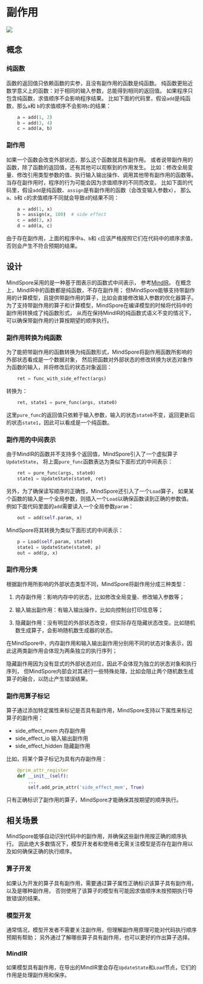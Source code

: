 # 副作用

<a href="https://gitee.com/mindspore/docs/blob/r2.0.0-alpha/docs/mindspore/source_zh_cn/design/side_effect.md" target="_blank">
<img src="https://mindspore-website.obs.cn-north-4.myhuaweicloud.com/website-images/master/resource/_static/logo_source.png">
</a>

## 概念

### 纯函数

函数的返回值只依赖函数的实参，且没有副作用的函数是纯函数。
纯函数更贴近数学意义上的函数：对于相同的输入参数，总能得到相同的返回值。
如果程序只包含纯函数，求值顺序不会影响程序结果。
比如下面的代码里，假设`add`是纯函数，那么`a`和 `b`的求值顺序不会影响`c`的结果：

```python
    a = add(1, 2)
    b = add(3, 4)
    c = add(a, b)
```

### 副作用

如果一个函数会改变外部状态，那么这个函数就具有副作用。
或者说带副作用的函数，除了函数的返回值，还有其他可以观察到的作用发生。
比如：修改全局变量、修改引用类型参数的值、执行输入输出操作、调用其他带有副作用的函数等。
当存在副作用时，程序的行为可能会因为求值顺序的不同而改变。
比如下面的代码里，假设`add`是纯函数、`assign`是有副作用的函数（会改变输入参数x），
那么`a`、`b`和 `c`的求值顺序不同就会导致`d`的结果不同：

```python
    a = add(1, x)
    b = assign(x, 100)  # side effect
    c = add(3, x)
    d = add(a, c)
```

由于存在副作用，上面的程序中`a`、`b`和 `c`应该严格按照它们在代码中的顺序求值，否则会产生不符合预期的结果。

## 设计

MindSpore采用的是一种基于图表示的函数式中间表示，
参考[MindIR](https://www.mindspore.cn/docs/zh-CN/r2.0.0-alpha/design/mindir.html)。
在概念上，MindIR中的函数都是纯函数，不存在副作用；
但MindSpore能够支持带副作用的计算模型，且提供带副作用的算子，比如会直接修改输入参数的优化器算子。
为了支持带副作用的算子和计算模型，MindSpore在编译模型的时候将代码中的副作用转换成了纯函数形式，
从而在保持MindIR的纯函数式语义不变的情况下，可以确保带副作用的计算按期望的顺序执行。

### 副作用转换为纯函数

为了能把带副作用的函数转换为纯函数形式，MindSpore将副作用函数所影响的外部状态看成是一个数据对象，
然后把函数对外部状态的修改转换为状态对象作为函数的输入，并将修改后的状态对象返回：

```python
    ret = func_with_side_effect(args)
```

转换为：

```python
    ret, state1 = pure_func(args, state0)
```

这里`pure_func`的返回值只依赖于输入参数，输入的状态`state0`不变，返回更新后的状态`state1`，因此可以看成是一个纯函数。

### 副作用的中间表示

由于MindIR的函数并不支持多个返回值，MindSpore引入了一个虚拟算子`UpdateState`，
将上面`pure_func`函数表达为类似下面形式的中间表示：

```python
    ret = pure_func(args, state0)
    state1 = UpdateState(state0, ret)
```

另外，为了确保读写顺序的正确性，MindSpore还引入了一个`Load`算子，
如果某个函数的输入是一个全局参数，则插入一个`Load`以确保函数读到正确的参数值。
例如下面代码里面的`add`需要读入一个全局参数`param`：

```python
    out = add(self.param, x)
```

MindSpore将其转换为类似下面形式的中间表示：

```python
    p = Load(self.param, state0)
    state1 = UpdateState(state0, p)
    out = add(p, x)
```

### 副作用分类

根据副作用所影响的外部状态类型不同，MindSpore将副作用分成三种类型：

1. 内存副作用：影响内存中的状态，比如修改全局变量、修改输入参数等；

2. 输入输出副作用：有输入输出操作，比如向控制台打印信息等；

3. 隐藏副作用：没有明显的外部状态改变，但实际存在隐藏状态改变。比如随机数生成算子，会影响随机数生成器的状态。

在MindSpore中，内存副作用和输入输出副作用分别用不同的状态对象表示，因此这两类副作用会体现为两条独立的执行序列；

隐藏副作用因为没有显式的外部状态对应，因此不会体现为独立的状态对象和执行序列，
但MindSpore内部会对其进行一些特殊处理，比如会阻止两个随机数生成算子的融合，以防止产生错误结果。

### 副作用算子标记

算子通过添加特定属性来标记是否具有副作用，MindSpore支持以下属性来标记算子的副作用：

- side_effect_mem 内存副作用
- side_effect_io 输入输出副作用
- side_effect_hidden 隐藏副作用

比如，将某个算子标记为具有内存副作用：

```python
    @prim_attr_register
    def __init__(self):
        ...
        self.add_prim_attr('side_effect_mem', True)
```

只有正确标识了副作用的算子，MindSpore才能确保其按期望的顺序执行。

## 相关场景

MindSpore能够自动识别代码中的副作用，并确保这些副作用按正确的顺序执行。
因此绝大多数情况下，模型开发者和使用者无需关注模型是否存在副作用以及如何确保正确的执行顺序。

### 算子开发

如果认为开发的算子具有副作用，需要通过算子属性正确标识该算子具有副作用，以及是哪种副作用，
否则使用了该算子的模型有可能因求值顺序未按预期执行导致错误的结果。

### 模型开发

通常情况，模型开发者不需要关注副作用，但理解副作用原理可能对代码执行顺序预期有帮助；
另外通过了解哪些算子具有副作用，也可以更好的作出算子选择。

### MindIR

如果模型具有副作用，在导出的MindIR里会存在`UpdateState`和`Load`节点，它们的作用是处理副作用和保序。
